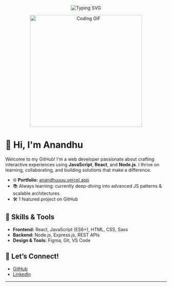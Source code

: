 <p align="center">
  <img src="https://readme-typing-svg.demolab.com?font=Fira+Code&size=28&pause=1000&width=500&lines=Hey!+I'm+Anandhu;Fullstack+JavaScript+Enthusiast;React+%7C+Node.js+%7C+Open+Source+Lover" alt="Typing SVG" />
</p>

<p align="center">
  <img src="https://media.giphy.com/media/qgQUggAC3Pfv687qPC/giphy.gif" width="350" alt="Coding GIF">
</p>

# 👋 Hi, I'm Anandhu

Welcome to my GitHub! I'm a web developer passionate about crafting interactive experiences using **JavaScript**, **React**, and **Node.js**. I thrive on learning, collaborating, and building solutions that make a difference.

- 🌐 **Portfolio:** [anandhuuuu.vercel.app](https://anandhuuuu.vercel.app/)
- 📚 Always learning: currently deep-diving into advanced JS patterns & scalable architectures
- 🛠️ 1 featured project on GitHub

## 🚀 Skills & Tools
- **Frontend:** React, JavaScript (ES6+), HTML, CSS, Sass
- **Backend:** Node.js, Express.js, REST APIs
- **Design & Tools:** Figma, Git, VS Code

## 🤝 Let’s Connect!
- [GitHub](https://github.com/anandhu-as)
- [LinkedIn](https://www.linkedin.com/in/anandhu-as/)

---

